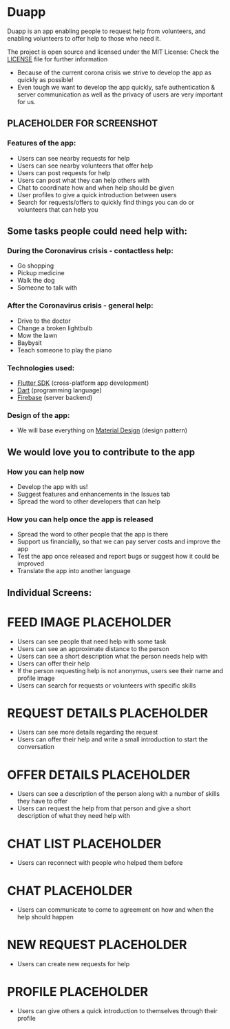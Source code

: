 # Duapp

Duapp is an app enabling people to request help from volunteers, and enabling volunteers to offer help to those who need it.

The project is open source and licensed under the MIT License:
Check the [LICENSE](LICENSE) file for further information

- Because of the current corona crisis we strive to develop the app as quickly as possible!
- Even tough we want to develop the app quickly, safe authentication & server communication as well as the privacy of users are very important for us.

## PLACEHOLDER FOR SCREENSHOT

### Features of the app:

- Users can see nearby requests for help
- Users can see nearby volunteers that offer help
- Users can post requests for help
- Users can post what they can help others with
- Chat to coordinate how and when help should be given
- User profiles to give a quick introduction between users
- Search for requests/offers to quickly find things you can do or volunteers that can help you

## Some tasks people could need help with:

### During the Coronavirus crisis - contactless help:

- Go shopping
- Pickup medicine
- Walk the dog
- Someone to talk with

### After the Coronavirus crisis - general help:

- Drive to the doctor
- Change a broken lightbulb
- Mow the lawn
- Baybysit
- Teach someone to play the piano

### Technologies used:

- [Flutter SDK](https://flutter.dev/) (cross-platform app development)
- [Dart](https://dart.dev/) (programming language)
- [Firebase](https://firebase.google.com/) (server backend)

### Design of the app:

- We will base everything on [Material Design](https://material.io/design/) (design pattern)

## We would love you to contribute to the app

### How you can help now

- Develop the app with us!
- Suggest features and enhancements in the Issues tab
- Spread the word to other developers that can help

### How you can help once the app is released

- Spread the word to other people that the app is there
- Support us financially, so that we can pay server costs and improve the app
- Test the app once released and report bugs or suggest how it could be improved
- Translate the app into another language

## Individual Screens:

# FEED IMAGE PLACEHOLDER

- Users can see people that need help with some task
- Users can see an approximate distance to the person
- Users can see a short description what the person needs help with
- Users can offer their help
- If the person requesting help is not anonymus, users see their name and profile image
- Users can search for requests or volunteers with specific skills

# REQUEST DETAILS PLACEHOLDER

- Users can see more details regarding the request
- Users can offer their help and write a small introduction to start the conversation

# OFFER DETAILS PLACEHOLDER

- Users can see a description of the person along with a number of skills they have to offer
- Users can request the help from that person and give a short description of what they need help with

# CHAT LIST PLACEHOLDER

- Users can reconnect with people who helped them before

# CHAT PLACEHOLDER

- Users can communicate to come to agreement on how and when the help should happen

# NEW REQUEST PLACEHOLDER

- Users can create new requests for help

# PROFILE PLACEHOLDER

- Users can give others a quick introduction to themselves through their profile
